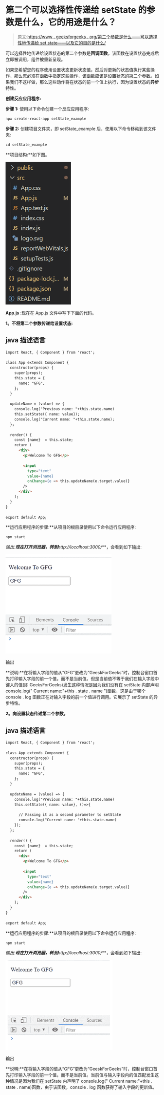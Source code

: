 # 第二个可以选择性传递给 setState 的参数是什么，它的用途是什么？

> 原文:[https://www . geeksforgeeks . org/第二个参数是什么——可以选择性地传递给 set state——以及它的目的是什么/](https://www.geeksforgeeks.org/what-is-the-second-argument-that-can-optionally-be-passed-to-setstate-and-what-is-its-purpose/)

可以选择性地传递给设置状态的第二个参数是**回调函数**，该函数在设置状态完成后立即被调用，组件被重新呈现。

如果您希望您的程序使用设置状态更新状态值，然后对更新的状态值执行某些操作，那么您必须在函数中指定这些操作，该函数应该是设置状态的第二个参数。如果我们不这样做，那么这些动作将在状态的前一个值上执行，因为设置状态的**异步**特性。

**创建反应应用程序:**

**步骤 1:** 使用以下命令创建一个反应应用程序:

```html
npx create-react-app setState_example
```

**步骤 2:** 创建项目文件夹，即 setState_example 后，使用以下命令移动到该文件夹:

```html
cd setState_example
```

**项目结构:**如下图。

![](img/1c72cd7716f55604583b923de581f791.png)

**App.js** :现在在 App.js 文件中写下下面的代码。

**1。不将第二个参数传递给设置状态:**

## java 描述语言

```html
import React, { Component } from 'react';

class App extends Component {
  constructor(props) {
    super(props);
    this.state = {
      name: "GFG",
    };
  }

  updateName = (value) => {
    console.log("Previous name: "+this.state.name)
    this.setState({ name: value});
    console.log("Current name: "+this.state.name);
  };

  render() {
    const {name}  = this.state;
    return (
      <div>
        <p>Welcome To GFG</p>

        <input
          type="text"
          value={name}
          onChange={e => this.updateName(e.target.value)}  
        />
      </div>
    );
  }
}

export default App;
```

**运行应用程序的步骤:**从项目的根目录使用以下命令运行应用程序:

```html
npm start
```

**输出:**现在打开浏览器，转到***http://localhost:3000/***，会看到如下输出:

![](img/eeb394066708d961aebb703bfd7b75de.png)

输出

**说明:**在将输入字段的值从“GFG”更改为“GeeskForGeeks”时，控制台窗口首先打印输入字段的前一个值，而不是当前值。但是当前值不等于我们在输入字段中键入的值(即 GeeksForGeeks)发生这种情况是因为我们没有在 setState 内部声明 console.log(" Current name:"+this . state . name ")函数，这是由于哪个 console . log 函数正在对输入字段的前一个值进行调用。它展示了 setState 的异步特性。

**2。向设置状态传递第二个参数。**

## java 描述语言

```html
import React, { Component } from 'react';

class App extends Component {
  constructor(props) {
    super(props);
    this.state = {
      name: "GFG",
    };
  }

  updateName = (value) => {
    console.log("Previous name: "+this.state.name)
    this.setState({ name: value}, ()=>{

      // Passing it as a second parameter to setState
      console.log("Current name: "+this.state.name)
    });
  };

  render() {
    const {name}  = this.state;
    return (
      <div>
        <p>Welcome To GFG</p>

        <input
          type="text"
          value={name}
          onChange={e => this.updateName(e.target.value)}
        />
      </div>
    );
  }
}

export default App;
```

**运行应用程序的步骤:**从项目的根目录使用以下命令运行应用程序:

```html
npm start
```

**输出:**现在打开浏览器，转到***http://localhost:3000/***，会看到如下输出:

![](img/57fa176476dff6a4b214aae2e84d29f1.png)

输出

**说明:**在将输入字段的值从“GFG”更改为“GeeskForGeeks”时，控制台窗口首先打印输入字段的前一个值，而不是当前值。当前值与输入字段内的值匹配发生这种情况是因为我们在 setState 内声明了 console.log(" Current name:"+this . state . name)函数，由于该函数，console . log 函数获得了输入字段的更新值。